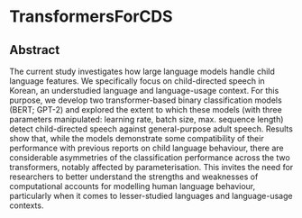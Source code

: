 # TransformersForCDS

## Abstract

The current study investigates how large language models handle child language features. We specifically focus on child-directed speech in Korean, an understudied language and language-usage context. For this purpose, we develop two transformer-based binary classification models (BERT; GPT-2) and explored the extent to which these models (with three parameters manipulated: learning rate, batch size, max. sequence length) detect child-directed speech against general-purpose adult speech. Results show that, while the models demonstrate some compatibility of their performance with previous reports on child language behaviour, there are considerable asymmetries of the classification performance across the two transformers, notably affected by parameterisation. This invites the need for researchers to better understand the strengths and weaknesses of computational accounts for modelling human language behaviour, particularly when it comes to lesser-studied languages and language-usage contexts. 
